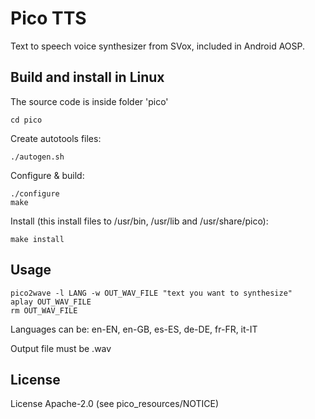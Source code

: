 # Pico TTS

Text to speech voice synthesizer from SVox, included in Android AOSP.

## Build and install in Linux

The source code is inside folder 'pico'

```
cd pico
```

Create autotools files:

```
./autogen.sh
```

Configure & build:

```
./configure
make
```

Install (this install files to /usr/bin, /usr/lib and /usr/share/pico):

```
make install
```

## Usage

```
pico2wave -l LANG -w OUT_WAV_FILE "text you want to synthesize"
aplay OUT_WAV_FILE
rm OUT_WAV_FILE
```

Languages can be: en-EN, en-GB, es-ES, de-DE, fr-FR, it-IT

Output file must be .wav

## License

License Apache-2.0 (see pico_resources/NOTICE)
